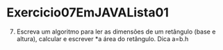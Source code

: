 # Exercicio07EmJAVALista01
7) Escreva um algoritmo para ler as dimensões de um retângulo (base e altura), calcular e escrever *a área do retângulo. Dica a=b.h 
